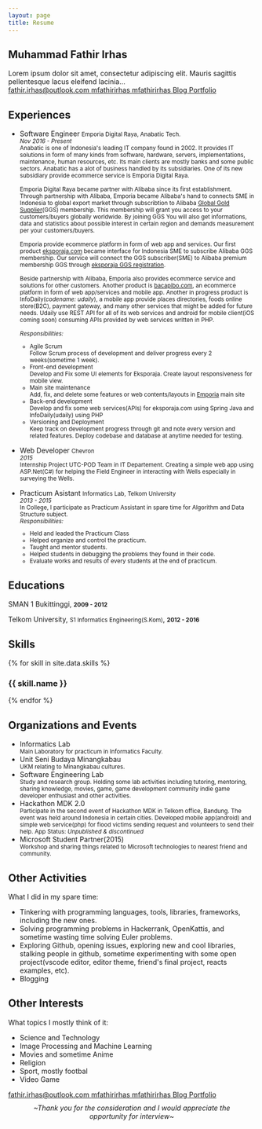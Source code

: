 ```yaml
---
layout: page
title: Resume
---
```


<div class="demo-card-wide mdl-card mdl-shadow--2dp">

  <!-- name -->
  <div class="mdl-card__title">
    <h2 class="mdl-card__title-text">Muhammad Fathir Irhas</h2>
  </div>

  <!-- summary -->
  <div class="mdl-card__supporting-text supporting-text-wide resume-font-summary">
    Lorem ipsum dolor sit amet, consectetur adipiscing elit.
    Mauris sagittis pellentesque lacus eleifend lacinia...
  </div>

  <!-- contacts -->
  <div class="mdl-card__actions mdl-card--border">
    <a href="mailto:fathir.irhas@outlook.com" class="mdl-button mdl-button--colored mdl-js-button mdl-js-ripple-effect">
      <i class="fa fa-envelope" aria-hidden="true"></i> fathir.irhas@outlook.com
    </a>
    <a href="http://www.linkedin.com/in/mfathirirhas/" target="_blank" class="mdl-button mdl-button--colored mdl-js-button mdl-js-ripple-effect">
      <i class="fa fa-linkedin-square" aria-hidden="true"></i> mfathirirhas
    </a>
    <a href="http://github.com/mfathirirhas" target="_blank" class="mdl-button mdl-button--colored mdl-js-button mdl-js-ripple-effect">
      <i class="fa fa-github" aria-hidden="true"></i> mfathirirhas
    </a>
    <a href="http://mfathirirhas.github.io/blog/" target="_blank" class="mdl-button mdl-button--colored mdl-js-button mdl-js-ripple-effect">
      <i class="fa fa-file-text" aria-hidden="true"></i> Blog
    </a>
    <a href="http://mfathirirhas.github.io/portfolio/" target="_blank" class="mdl-button mdl-button--colored mdl-js-button mdl-js-ripple-effect">
      <i class="fa fa-code" aria-hidden="true"></i> Portfolio
    </a>
  </div>

  <!-- experiences -->
  <div class="mdl-card__supporting-text mdl-card__actions mdl-card--border">
    <h2 class="mdl-card__title-text supporting-text-sub-title">Experiences</h2>
  </div>
  <div class="mdl-card__supporting-text mdl-card__actions sub-section-top-border resume-font-content2">
    <ul>
      <li>Software Engineer <small><i class="fa fa-at" aria-hidden="true"></i> Emporia Digital Raya, Anabatic Tech.</small></li>
      <span><small><i>Nov 2016 - Present</i><br>
      Anabatic is one of Indonesia's leading IT company found in 2002. It provides IT solutions in form of many kinds from software, hardware, servers, implementations, maintenance, human resources, etc. Its main clients are mostly banks and some public sectors. Anabatic has a alot of business handled by its subsidiaries. One of its new subsidiary provide ecommerce service is Emporia Digital Raya. 
      <br><br>
      Emporia Digital Raya became partner with Alibaba since its first establishment. Through partnership with Alibaba, Emporia became Alibaba's hand to connects SME in Indonesia to global export market through subscribtion to Alibaba <a target="_blank" href="http://ggs.alibaba.com/index.html">Global Gold Supplier</a>(GGS) membership. This membership will grant you access to your customers/buyers globally worldwide. By joining GGS You will also get informations, data and statistics about possible interest in certain region and demands measurement per your customers/buyers. 
      <br><br>
      Emporia provide ecommerce platform in form of web app and services. Our first product <a target="_blank" href="https://eksporaja.com">eksporaja.com</a> became interface for Indonesia SME to subscribe Alibaba GGS membership. Our service will connect the GGS subscriber(SME) to Alibaba premium membership GGS through <a target="_blank" href="https://eksporaja.com/alibaba-ggs">eksporaja GGS registration</a>.
      <br><br>
      Beside partnership with Alibaba, Emporia also provides ecommerce service and solutions for other customers. Another product is <a href="https://www.bacapibo.com/">bacapibo.com</a>, an ecommerce platform in form of web app/services and mobile app. Another in progress product is InfoDaily(<i>codename: udaily</i>), a mobile app provide places directories, foods online store(B2C), payment gateway, and many other services that might be added for future needs. Udaily use REST API for all of its web services and android for mobile client(iOS coming soon) consuming APIs provided by web services written in PHP.
      <br><br>
      <i>Responsibilities:</i> 
        <ul>
          <li>Agile Scrum</li>
          <span>Follow Scrum process of development and deliver progress every 2 weeks(sometime 1 week).</span>
          <li>Front-end development</li>
          <span>Develop and Fix some UI elements for Eksporaja. Create layout responsiveness for mobile view.</span>
          <li>Main site maintenance</li>
          <span>Add, fix, and delete some features or web contents/layouts in <a target="_blank" href="http://emporiadigital.com/id">Emporia</a> main site  </span>
          <li>Back-end development</li>
          <span>Develop and fix some web services(APIs) for eksporaja.com using Spring Java and InfoDaily(udaily) using PHP</span>
          <li>Versioning and Deployment</li>
          <span>Keep track on development progress through git and note every version and related features. Deploy codebase and database at anytime needed for testing.</span>
        </ul>
      <br>
      </small></span>
      <!-- --- -->
      <li>Web Developer <small><i class="fa fa-at" aria-hidden="true"></i> Chevron</small></li>
      <span><small><i>2015</i><br>
      Internship Project UTC-POD Team in IT Departement. Creating a simple web app using ASP.Net(C#) for helping the Field Engineer in interacting with Wells especially in surveying the Wells. 
      <br><br>
      </small></span>
      <!-- --- -->
      <li>Practicum Asistant <small><i class="fa fa-at" aria-hidden="true"></i> Informatics Lab, Telkom University</small></li>
      <span><small><i>2013 - 2015</i>
      <br>
      In College, I participate as Practicum Assistant in spare time for Algorithm and Data Structure subject. 
      <br>
      <i>Responsibilities:</i>
      <ul>
        <li>Held and leaded the Practicum Class</li>
        <li>Helped organize and control the practicum.</li>
        <li>Taught and mentor students.</li>
        <li>Helped students in debugging the problems they found in their code.</li> 
        <li>Evaluate works and results of every students at the end of practicum.</li>
      </ul>
      </small></span>
    </ul>
  </div>

  <!-- educations -->
  <div class="mdl-card__supporting-text mdl-card__actions mdl-card--border">
    <h2 class="mdl-card__title-text supporting-text-sub-title">Educations</h2>
  </div>
  <div class="mdl-card__supporting-text mdl-card__actions sub-section-top-border resume-font-content">
    <p><i class="fa fa-graduation-cap" aria-hidden="true"></i> SMAN 1 Bukittinggi, <small><b>2009 - 2012</b></small></p>
    <p><i class="fa fa-graduation-cap" aria-hidden="true"></i> Telkom University, <small>S1 Informatics Engineering(S.Kom)</small>, <small><b>2012 - 2016</b></small></p>
    <span></span>
  </div>

  <!-- skills -->
  <div class="mdl-card__supporting-text mdl-card__actions mdl-card--border">
    <h2 class="mdl-card__title-text supporting-text-sub-title">Skills</h2>
  </div>
  <div class="mdl-card__supporting-text mdl-card__actions sub-section-top-border progress-bar-size">

  <div class="skillset">
    {% for skill in site.data.skills %}
      <div class="item">
        <h3 class="level-title">{{ skill.name }}</h3>
        <div class="level-bar">
          <div class="level-bar-inner" data-level="{{ skill.level }}">
          </div>
        </div>
      </div>
    {% endfor %}
  </div>

  </div>

  <!-- Organizations and Events -->
  <div class="mdl-card__supporting-text mdl-card__actions mdl-card--border">
    <h2 class="mdl-card__title-text supporting-text-sub-title">Organizations and Events</h2>
  </div>
  <div class="mdl-card__supporting-text mdl-card__actions sub-section-top-border resume-font-content2">
    <ul>
      <li>Informatics Lab</li>
        <span><small>Main Laboratory for practicum in Informatics Faculty.</small></span>
      <li>Unit Seni Budaya Minangkabau</li>
        <span><small>UKM relating to Minangkabau cultures.</small></span>
      <li>Software Engineering Lab</li>
        <span><small>Study and research group. Holding some lab activities including tutoring, mentoring, sharing knowledge, movies, game, game development community indie game developer enthusiast and other activities.</small></span>
      <li>Hackathon MDK 2.0</li>
        <span><small>Participate in the second event of Hackathon MDK in Telkom office, Bandung. The event was held around Indonesia in certain cities. Developed mobile app(android) and simple web service(php) for flood victims sending request and volunteers to send their help. App Status: <i> Unpublished & discontinued</i> </small></span>
      <li>Microsoft Student Partner(2015)</li>
        <span><small>Workshop and sharing things related to Microsoft technologies to nearest friend and community.</small></span>
    </ul>
  </div>

  <!-- Other Activities -->
  <div class="mdl-card__supporting-text mdl-card__actions mdl-card--border">
    <h2 class="mdl-card__title-text supporting-text-sub-title">Other Activities</h2>
  </div>
  <div class="mdl-card__supporting-text mdl-card__actions sub-section-top-border resume-font-content3">
    <p>What I did in my spare time:</p>
    <ul>
      <li>Tinkering with programming languages, tools, libraries, frameworks, including the new ones.</li>
      <li>Solving programming problems in Hackerrank, OpenKattis, and sometime wasting time solving Euler problems.</li>
      <li>Exploring Github, opening issues, exploring new and cool libraries, stalking people in github, sometime experimenting with some open project(vscode editor, editor theme, friend's final project, reacts examples, etc).</li>
      <li>Blogging</li>
    </ul>
  </div>

  <!-- Other Interests -->
  <div class="mdl-card__supporting-text mdl-card__actions mdl-card--border">
    <h2 class="mdl-card__title-text supporting-text-sub-title">Other Interests</h2>
  </div>
  <div class="mdl-card__supporting-text mdl-card__actions sub-section-top-border resume-font-content3">
    <p>What topics I mostly think of it:</p>
    <ul>
      <li>Science and Technology</li>
      <li>Image Processing and Machine Learning</li>
      <li>Movies and sometime Anime</li>
      <li>Religion</li>
      <li>Sport, mostly footbal</li>
      <li>Video Game</li>
    </ul>
  </div>

  <!-- contacts bottom -->
  <div class="mdl-card__actions mdl-card--border">
    <a href="mailto:fathir.irhas@outlook.com" class="mdl-button mdl-button--colored mdl-js-button mdl-js-ripple-effect">
      <i class="fa fa-envelope" aria-hidden="true"></i> fathir.irhas@outlook.com
    </a>
    <a href="http://www.linkedin.com/in/mfathirirhas/" target="_blank" class="mdl-button mdl-button--colored mdl-js-button mdl-js-ripple-effect">
      <i class="fa fa-linkedin-square" aria-hidden="true"></i> mfathirirhas
    </a>
    <a href="http://github.com/mfathirirhas" target="_blank" class="mdl-button mdl-button--colored mdl-js-button mdl-js-ripple-effect">
      <i class="fa fa-github" aria-hidden="true"></i> mfathirirhas
    </a>
    <a href="http://mfathirirhas.github.io/blog/" target="_blank" class="mdl-button mdl-button--colored mdl-js-button mdl-js-ripple-effect">
      <i class="fa fa-file-text" aria-hidden="true"></i> Blog
    </a>
    <a href="http://mfathirirhas.github.io/portfolio/" target="_blank" class="mdl-button mdl-button--colored mdl-js-button mdl-js-ripple-effect">
      <i class="fa fa-code" aria-hidden="true"></i> Portfolio
    </a>
  </div>

  <!-- last -->
  <div class="mdl-card__actions mdl-card--border resume-font-content3 sub-section-bottom-border">
    <p align="center" style="margin:10px 40px 20px 40px;"><i>~Thank you for the consideration and I would appreciate the opportunity for interview~</i></p>
  </div>

  <!-- <div class="mdl-card__menu">
    <button class="mdl-button mdl-button--icon mdl-js-button mdl-js-ripple-effect">
      <i class="material-icons">share</i>
    </button>
  </div> -->

</div>

